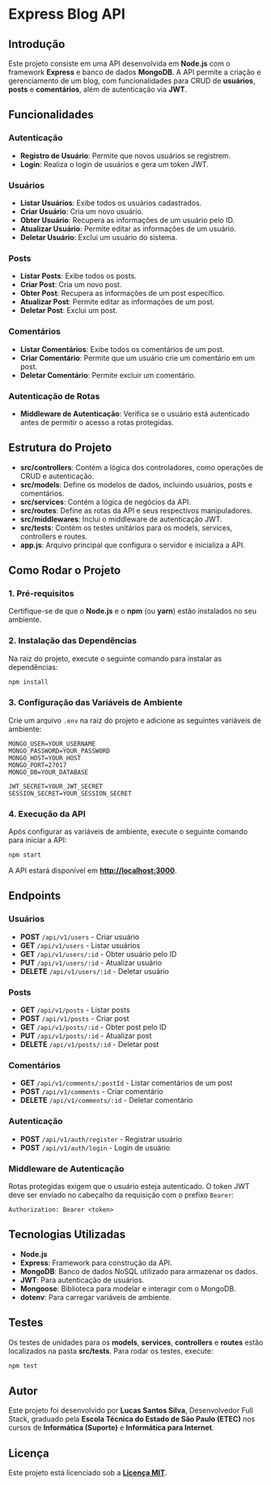# Express Blog API

## Introdução

Este projeto consiste em uma API desenvolvida em **Node.js** com o framework **Express** e banco de dados **MongoDB**. A API permite a criação e gerenciamento de um blog, com funcionalidades para CRUD de **usuários**, **posts** e **comentários**, além de autenticação via **JWT**.

## Funcionalidades

### Autenticação

- **Registro de Usuário**: Permite que novos usuários se registrem.
- **Login**: Realiza o login de usuários e gera um token JWT.

### Usuários

- **Listar Usuários**: Exibe todos os usuários cadastrados.
- **Criar Usuário**: Cria um novo usuário.
- **Obter Usuário**: Recupera as informações de um usuário pelo ID.
- **Atualizar Usuário**: Permite editar as informações de um usuário.
- **Deletar Usuário**: Exclui um usuário do sistema.

### Posts

- **Listar Posts**: Exibe todos os posts.
- **Criar Post**: Cria um novo post.
- **Obter Post**: Recupera as informações de um post específico.
- **Atualizar Post**: Permite editar as informações de um post.
- **Deletar Post**: Exclui um post.

### Comentários

- **Listar Comentários**: Exibe todos os comentários de um post.
- **Criar Comentário**: Permite que um usuário crie um comentário em um post.
- **Deletar Comentário**: Permite excluir um comentário.

### Autenticação de Rotas

- **Middleware de Autenticação**: Verifica se o usuário está autenticado antes de permitir o acesso a rotas protegidas.

## Estrutura do Projeto

- **src/controllers**: Contém a lógica dos controladores, como operações de CRUD e autenticação.
- **src/models**: Define os modelos de dados, incluindo usuários, posts e comentários.
- **src/services**: Contém a lógica de negócios da API.
- **src/routes**: Define as rotas da API e seus respectivos manipuladores.
- **src/middlewares**: Inclui o middleware de autenticação JWT.
- **src/tests**: Contém os testes unitários para os models, services, controllers e routes.
- **app.js**: Arquivo principal que configura o servidor e inicializa a API.

## Como Rodar o Projeto

### 1. Pré-requisitos

Certifique-se de que o **Node.js** e o **npm** (ou **yarn**) estão instalados no seu ambiente.

### 2. Instalação das Dependências

Na raiz do projeto, execute o seguinte comando para instalar as dependências:

```bash
npm install
```

### 3. Configuração das Variáveis de Ambiente

Crie um arquivo `.env` na raiz do projeto e adicione as seguintes variáveis de ambiente:

```env
MONGO_USER=YOUR_USERNAME
MONGO_PASSWORD=YOUR_PASSWORD
MONGO_HOST=YOUR_HOST
MONGO_PORT=27017
MONGO_DB=YOUR_DATABASE

JWT_SECRET=YOUR_JWT_SECRET
SESSION_SECRET=YOUR_SESSION_SECRET
```

### 4. Execução da API

Após configurar as variáveis de ambiente, execute o seguinte comando para iniciar a API:

```bash
npm start
```

A API estará disponível em **[http://localhost:3000](http://localhost:3000/)**.

## Endpoints

### Usuários

- **POST** `/api/v1/users` - Criar usuário
- **GET** `/api/v1/users` - Listar usuários
- **GET** `/api/v1/users/:id` - Obter usuário pelo ID
- **PUT** `/api/v1/users/:id` - Atualizar usuário
- **DELETE** `/api/v1/users/:id` - Deletar usuário

### Posts

- **GET** `/api/v1/posts` - Listar posts
- **POST** `/api/v1/posts` - Criar post
- **GET** `/api/v1/posts/:id` - Obter post pelo ID
- **PUT** `/api/v1/posts/:id` - Atualizar post
- **DELETE** `/api/v1/posts/:id` - Deletar post

### Comentários

- **GET** `/api/v1/comments/:postId` - Listar comentários de um post
- **POST** `/api/v1/comments` - Criar comentário
- **DELETE** `/api/v1/comments/:id` - Deletar comentário

### Autenticação

- **POST** `/api/v1/auth/register` - Registrar usuário
- **POST** `/api/v1/auth/login` - Login de usuário

### Middleware de Autenticação

Rotas protegidas exigem que o usuário esteja autenticado. O token JWT deve ser enviado no cabeçalho da requisição com o prefixo `Bearer`:

```http
Authorization: Bearer <token>
```

## Tecnologias Utilizadas

- **Node.js**
- **Express**: Framework para construção da API.
- **MongoDB**: Banco de dados NoSQL utilizado para armazenar os dados.
- **JWT**: Para autenticação de usuários.
- **Mongoose**: Biblioteca para modelar e interagir com o MongoDB.
- **dotenv**: Para carregar variáveis de ambiente.

## Testes

Os testes de unidades para os **models**, **services**, **controllers** e **routes** estão localizados na pasta **src/tests**. Para rodar os testes, execute:

```bash
npm test
```

## Autor

Este projeto foi desenvolvido por **Lucas Santos Silva**, Desenvolvedor Full Stack, graduado pela **Escola Técnica do Estado de São Paulo (ETEC)** nos cursos de **Informática (Suporte)** e **Informática para Internet**.

## Licença

Este projeto está licenciado sob a [**Licença MIT**](./LICENSE).